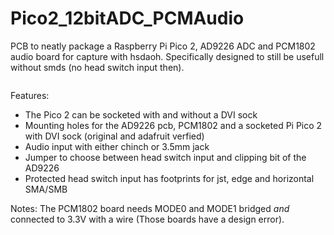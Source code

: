 # Pico2_12bitADC_PCMAudio
PCB to neatly package a Raspberry Pi Pico 2, AD9226 ADC and PCM1802 audio board for capture with hsdaoh.
Specifically designed to still be usefull without smds (no head switch input then).

<img src="https://github.com/Sev5000/Pico2_12bitADC_PCMAudio/blob/main/Pico2%20Adapter%20PCB%20Render.png?raw=true" alt="">

Features:
- The Pico 2 can be socketed with and without a DVI sock
- Mounting holes for the AD9226 pcb, PCM1802 and a socketed Pi Pico 2 with DVI sock (original and adafruit verfied)
- Audio input with either chinch or 3.5mm jack
- Jumper to choose between head switch input and clipping bit of the AD9226
- Protected head switch input has footprints for jst, edge and horizontal SMA/SMB

Notes:
The PCM1802 board needs MODE0 and MODE1 bridged *and* connected to 3.3V with a wire (Those boards have a design error).
